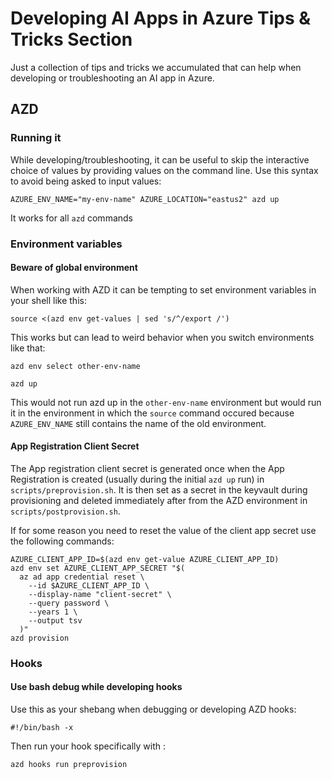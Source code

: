 # Developing AI Apps in Azure Tips & Tricks Section

Just a collection of tips and tricks we accumulated that can help when
developing or troubleshooting an AI app in Azure.

## AZD

### Running it

While developing/troubleshooting, it can be useful to skip the interactive
choice of values by providing values on the command line. Use this syntax
to avoid being asked to input values:

```shell
AZURE_ENV_NAME="my-env-name" AZURE_LOCATION="eastus2" azd up
```

It works for all `azd` commands 

### Environment variables

#### Beware of global environment

When working with AZD it can be tempting to set environment variables
in your shell like this:

```shell
source <(azd env get-values | sed 's/^/export /')
```

This works but can lead to weird behavior when you switch environments like that:
```shell
azd env select other-env-name

azd up
```

This would not run azd up in the `other-env-name` environment but would 
run it in the environment in which the `source` command occured because 
`AZURE_ENV_NAME` still contains the name of the old environment.
 
#### App Registration Client Secret

The App registration client secret is generated once when the App Registration
is created (usually during the initial `azd up` run) in `scripts/preprovision.sh`. It is then set as a secret in the keyvault during provisioning and deleted immediately after from the AZD environment in `scripts/postprovision.sh`.

If for some reason you need to reset the value of the client app secret use the following commands:

```shell
AZURE_CLIENT_APP_ID=$(azd env get-value AZURE_CLIENT_APP_ID)
azd env set AZURE_CLIENT_APP_SECRET "$(
  az ad app credential reset \
    --id $AZURE_CLIENT_APP_ID \
    --display-name "client-secret" \
    --query password \
    --years 1 \
    --output tsv
  )"
azd provision
```

### Hooks

#### Use bash debug while developing hooks

Use this as your shebang when debugging or developing AZD hooks:

```shell
#!/bin/bash -x
```

Then run your hook specifically with :

```shell
azd hooks run preprovision
```
